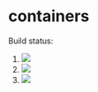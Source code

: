 # containers

Build status:

1. [![](https://github.com/dustin-lind/containers-project/workflows/tests-fibonacci/badge.svg)](https://github.com/dustin-lind/containers-project/actions?query=workflow%3Atests-fibonacci)
1. [![](https://github.com/dustin-lind/containers-project/workflows/tests-range/badge.svg)](https://github.com/dustin-lind/containers-project/actions?query=workflow%3Atests-range)
1. [![](https://github.com/dustin-lind/containers-project/workflows/tests-unicode/badge.svg)](https://github.com/dustin-lind/containers-project/actions?query=workflow%3Atests-unicode)
